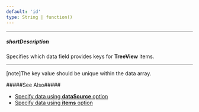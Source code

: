 ```yaml
---
default: 'id'
type: String | function()
---
```

---
##### shortDescription
Specifies which data field provides keys for **TreeView** items.

---
[note]The key value should be unique within the data array.

#####See Also#####
- [Specify data using **dataSource** option](/api-reference/10%20UI%20Widgets/dxTreeView/1%20Configuration/dataSource.md '/Documentation/ApiReference/UI_Widgets/dxTreeView/Configuration/#dataSource')
- [Specify data using **items** option](/api-reference/10%20UI%20Widgets/dxTreeView/1%20Configuration/items.md '/Documentation/ApiReference/UI_Widgets/dxTreeView/Configuration/#items')